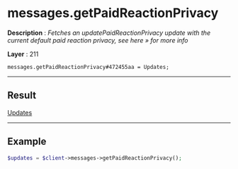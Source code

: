 # messages.getPaidReactionPrivacy

**Description** : *Fetches an updatePaidReactionPrivacy update with the current default paid reaction privacy, see here » for more info*

**Layer** : 211

```tl
messages.getPaidReactionPrivacy#472455aa = Updates;
```

---

## Result

[Updates](type/Updates)

---

## Example

```php
$updates = $client->messages->getPaidReactionPrivacy();
```